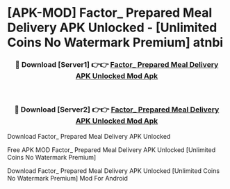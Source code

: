 # [APK-MOD] Factor_ Prepared Meal Delivery APK Unlocked - [Unlimited Coins No Watermark Premium] atnbi



<div align="center">
<h3>🔴 Download [Server1] 👉👉 <a href="https://momento.my/?title=Factor__Prepared_Meal_Delivery_APK_Unlocked">Factor_ Prepared Meal Delivery APK Unlocked Mod Apk</a></h3><br>

<h3>🔴 Download [Server2] 👉👉 <a href="https://momento.my/?title=Factor__Prepared_Meal_Delivery_APK_Unlocked">Factor_ Prepared Meal Delivery APK Unlocked Mod Apk</a></h3>
</div>



Download Factor_ Prepared Meal Delivery APK Unlocked 

Free APK MOD Factor_ Prepared Meal Delivery APK Unlocked [Unlimited Coins No Watermark Premium]

Download Factor_ Prepared Meal Delivery APK Unlocked [Unlimited Coins No Watermark Premium] Mod For Android
